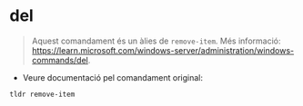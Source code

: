 # del

> Aquest comandament és un àlies de `remove-item`.
> Més informació: <https://learn.microsoft.com/windows-server/administration/windows-commands/del>.

- Veure documentació pel comandament original:

`tldr remove-item`
